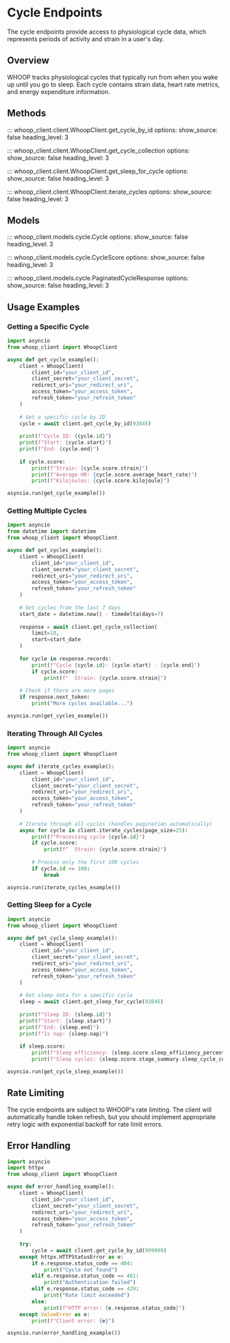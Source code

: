 # Cycle Endpoints

The cycle endpoints provide access to physiological cycle data, which represents periods of activity and strain in a user's day.

## Overview

WHOOP tracks physiological cycles that typically run from when you wake up until you go to sleep. Each cycle contains strain data, heart rate metrics, and energy expenditure information.

## Methods

::: whoop_client.client.WhoopClient.get_cycle_by_id
    options:
        show_source: false
        heading_level: 3

::: whoop_client.client.WhoopClient.get_cycle_collection
    options:
        show_source: false
        heading_level: 3

::: whoop_client.client.WhoopClient.get_sleep_for_cycle
    options:
        show_source: false
        heading_level: 3

::: whoop_client.client.WhoopClient.iterate_cycles
    options:
        show_source: false
        heading_level: 3

## Models

::: whoop_client.models.cycle.Cycle
    options:
        show_source: false
        heading_level: 3

::: whoop_client.models.cycle.CycleScore
    options:
        show_source: false
        heading_level: 3

::: whoop_client.models.cycle.PaginatedCycleResponse
    options:
        show_source: false
        heading_level: 3

## Usage Examples

### Getting a Specific Cycle

```python
import asyncio
from whoop_client import WhoopClient

async def get_cycle_example():
    client = WhoopClient(
        client_id="your_client_id",
        client_secret="your_client_secret",
        redirect_uri="your_redirect_uri",
        access_token="your_access_token",
        refresh_token="your_refresh_token"
    )
    
    # Get a specific cycle by ID
    cycle = await client.get_cycle_by_id(93845)
    
    print(f"Cycle ID: {cycle.id}")
    print(f"Start: {cycle.start}")
    print(f"End: {cycle.end}")
    
    if cycle.score:
        print(f"Strain: {cycle.score.strain}")
        print(f"Average HR: {cycle.score.average_heart_rate}")
        print(f"Kilojoules: {cycle.score.kilojoule}")

asyncio.run(get_cycle_example())
```

### Getting Multiple Cycles

```python
import asyncio
from datetime import datetime
from whoop_client import WhoopClient

async def get_cycles_example():
    client = WhoopClient(
        client_id="your_client_id",
        client_secret="your_client_secret",
        redirect_uri="your_redirect_uri",
        access_token="your_access_token",
        refresh_token="your_refresh_token"
    )
    
    # Get cycles from the last 7 days
    start_date = datetime.now() - timedelta(days=7)
    
    response = await client.get_cycle_collection(
        limit=10,
        start=start_date
    )
    
    for cycle in response.records:
        print(f"Cycle {cycle.id}: {cycle.start} - {cycle.end}")
        if cycle.score:
            print(f"  Strain: {cycle.score.strain}")
    
    # Check if there are more pages
    if response.next_token:
        print("More cycles available...")

asyncio.run(get_cycles_example())
```

### Iterating Through All Cycles

```python
import asyncio
from whoop_client import WhoopClient

async def iterate_cycles_example():
    client = WhoopClient(
        client_id="your_client_id",
        client_secret="your_client_secret",
        redirect_uri="your_redirect_uri",
        access_token="your_access_token",
        refresh_token="your_refresh_token"
    )
    
    # Iterate through all cycles (handles pagination automatically)
    async for cycle in client.iterate_cycles(page_size=25):
        print(f"Processing cycle {cycle.id}")
        if cycle.score:
            print(f"  Strain: {cycle.score.strain}")
        
        # Process only the first 100 cycles
        if cycle.id <= 100:
            break

asyncio.run(iterate_cycles_example())
```

### Getting Sleep for a Cycle

```python
import asyncio
from whoop_client import WhoopClient

async def get_cycle_sleep_example():
    client = WhoopClient(
        client_id="your_client_id",
        client_secret="your_client_secret",
        redirect_uri="your_redirect_uri",
        access_token="your_access_token",
        refresh_token="your_refresh_token"
    )
    
    # Get sleep data for a specific cycle
    sleep = await client.get_sleep_for_cycle(93845)
    
    print(f"Sleep ID: {sleep.id}")
    print(f"Start: {sleep.start}")
    print(f"End: {sleep.end}")
    print(f"Is nap: {sleep.nap}")
    
    if sleep.score:
        print(f"Sleep efficiency: {sleep.score.sleep_efficiency_percentage}%")
        print(f"Sleep cycles: {sleep.score.stage_summary.sleep_cycle_count}")

asyncio.run(get_cycle_sleep_example())
```

## Rate Limiting

The cycle endpoints are subject to WHOOP's rate limiting. The client will automatically handle token refresh, but you should implement appropriate retry logic with exponential backoff for rate limit errors.

## Error Handling

```python
import asyncio
import httpx
from whoop_client import WhoopClient

async def error_handling_example():
    client = WhoopClient(
        client_id="your_client_id",
        client_secret="your_client_secret",
        redirect_uri="your_redirect_uri",
        access_token="your_access_token",
        refresh_token="your_refresh_token"
    )
    
    try:
        cycle = await client.get_cycle_by_id(999999)
    except httpx.HTTPStatusError as e:
        if e.response.status_code == 404:
            print("Cycle not found")
        elif e.response.status_code == 401:
            print("Authentication failed")
        elif e.response.status_code == 429:
            print("Rate limit exceeded")
        else:
            print(f"HTTP error: {e.response.status_code}")
    except ValueError as e:
        print(f"Client error: {e}")

asyncio.run(error_handling_example())
```
